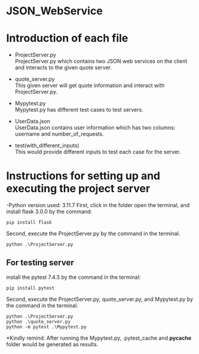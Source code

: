 # JSON_WebService

# Introduction of each file
- ProjectServer.py  
ProjectServer.py which contains two JSON web services on the client and interacts to 
the given quote server.

- quote_server.py  
This given server will get quote information and interact with ProjectServer.py.

- Mypytest.py  
Mypytest.py has different test cases to test servers. 

- UserData.json  
UserData.json contains user information which has two columns: username and number_of_requests.

- test(with_different_inputs)  
This would provide different inputs to test each case for the server.

# Instructions for setting up and executing the project server
-Python version used: 3.11.7 
First, click in the folder open the terminal, and install flask 3.0.0 by the command:

`pip install flask`

Second, execute the ProjectServer.py by the command in the terminal.

`python .\ProjectServer.py`

## For testing server
install the pytest 7.4.3 by the command in the terminal:

`pip install pytest`

Second, execute the ProjectServer.py, quote_server.py, and Mypytest.py by the command in the terminal.
```
python .\ProjectServer.py
python .\quote_server.py 
python -m pytest .\Mypytest.py 
```
*Kindly remind: After running the Mypytest.py, .pytest_cache and __pycache__ folder would be generated as results.


